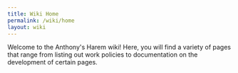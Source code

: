 ```yaml
---
title: Wiki Home
permalink: /wiki/home
layout: wiki
---
```


Welcome to the Anthony's Harem wiki! Here, you will find a variety of pages that range from listing out work policies to documentation on the development of certain pages.